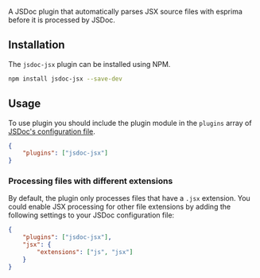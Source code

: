 A JSDoc plugin that automatically parses JSX source files with esprima before it is processed by JSDoc.

## Installation

The `jsdoc-jsx` plugin can be installed using NPM.

```bash
npm install jsdoc-jsx --save-dev
```

## Usage

To use plugin you should include the plugin module in the `plugins` array of [JSDoc's configuration file](http://usejsdoc.org/about-configuring-jsdoc.html).

```json
{
    "plugins": ["jsdoc-jsx"]
}
```

### Processing files with different extensions

By default, the plugin only processes files that have a `.jsx` extension. You could enable JSX processing for other file extensions by adding the following settings to your JSDoc configuration file:

```json
{
    "plugins": ["jsdoc-jsx"],
    "jsx": {
        "extensions": ["js", "jsx"]
    }
}
```
